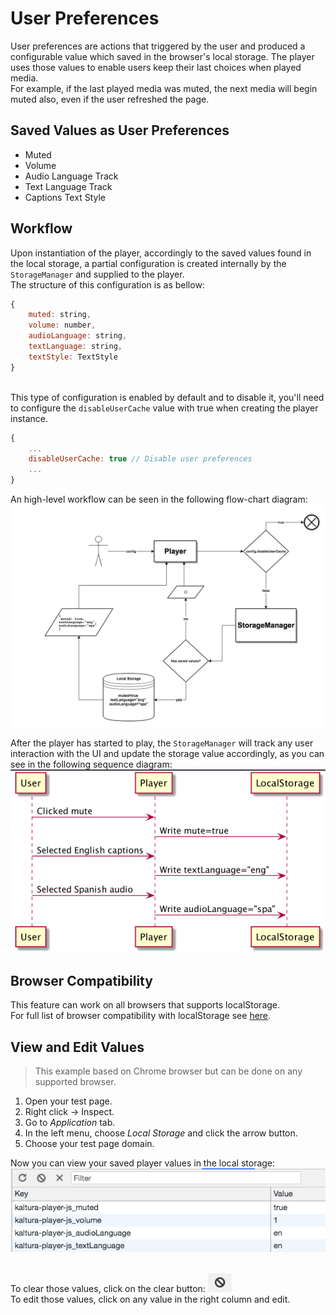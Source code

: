# User Preferences
User preferences are actions that triggered by the user and produced a configurable value which saved in the browser's local storage. The player uses those values to enable users keep their last choices when played media.
<br>For example, if the last played media was muted, the next media will begin muted also, even if the user refreshed the page.

## Saved Values as User Preferences
* Muted
* Volume
* Audio Language Track
* Text Language Track
* Captions Text Style

## Workflow
Upon instantiation of the player, accordingly to the saved values found in the local storage, a partial configuration is created internally by the `StorageManager` and supplied to the player. 
<br>The structure of this configuration is as bellow:
```js
{
	muted: string,
	volume: number,
	audioLanguage: string,
	textLanguage: string,
	textStyle: TextStyle
}
```
<br>This type of configuration is enabled by default and to disable it, you'll need to configure the `disableUserCache` value with true when creating the player instance.
```js
{
	...
	disableUserCache: true // Disable user preferences
	...
}
```
An high-level workflow can be seen in the following flow-chart diagram:
![setup-flow-local-storage](./images/setup-flow-local-storage.jpg)

After the player has started to play, the `StorageManager` will track any user interaction with the UI and update the storage value accordingly, as you can see in the following sequence diagram:
<br>
![save-value-flow-local-storage](./images/save-value-flow-local-storage.png)

## Browser Compatibility
This feature can work on all browsers that supports localStorage.
<br>For full list of browser compatibility with localStorage see [here](https://developer.mozilla.org/en-US/docs/Web/API/Window/localStorage).

## View and Edit Values
> This example based on Chrome browser but can be done on any supported browser.

1. Open your test page.
2. Right click -> Inspect.
3. Go to _Application_ tab.
4. In the left menu, choose _Local Storage_ and click the arrow button.
5. Choose your test page domain.

Now you can view your saved player values in the local storage:
![chrome-local-storage](./images/chrome-local-storage.png)

<br>To clear those values, click on the clear button:
![clear-button-local-storage](./images/clear-button-local-storage.png)
<br>To edit those values, click on any value in the right column and edit.
